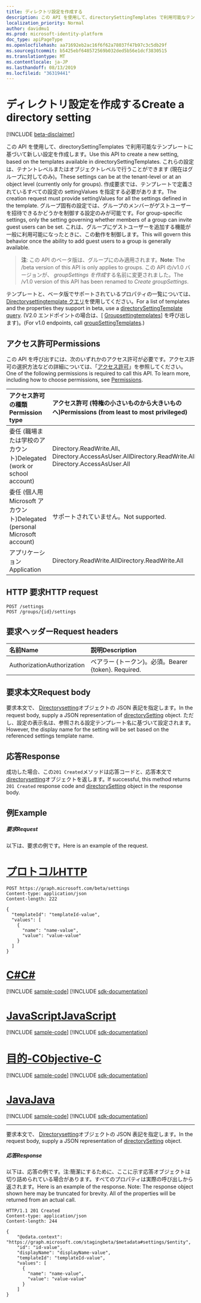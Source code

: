 ```yaml
---
title: ディレクトリ設定を作成する
description: この API を使用して、directorySettingTemplates で利用可能なテンプレートに基づいて新しい設定を作成します。 これらの設定は、テナントレベルまたはオブジェクトレベルで行うことができます (現在はグループに対してのみ)。 作成要求では、テンプレートで定義されているすべての設定の settingValues を指定する必要があります。 グループ固有の設定では、グループのメンバーがゲストユーザーを招待できるかどうかを制御する設定のみが可能です。 これは、グループにゲストユーザーを追加する機能が一般に利用可能になったときに、この動作を制御します。
localization_priority: Normal
author: davidmu1
ms.prod: microsoft-identity-platform
doc_type: apiPageType
ms.openlocfilehash: aa71692eb2ac16f6f62a78037f47b97c3c5db29f
ms.sourcegitcommit: b5425ebf648572569b032ded5b56e1dcf3830515
ms.translationtype: MT
ms.contentlocale: ja-JP
ms.lasthandoff: 08/13/2019
ms.locfileid: "36319441"
---
```

# <a name="create-a-directory-setting"></a><span data-ttu-id="fe974-107">ディレクトリ設定を作成する</span><span class="sxs-lookup"><span data-stu-id="fe974-107">Create a directory setting</span></span>

[!INCLUDE [beta-disclaimer](../../includes/beta-disclaimer.md)]

<span data-ttu-id="fe974-108">この API を使用して、directorySettingTemplates で利用可能なテンプレートに基づいて新しい設定を作成します。</span><span class="sxs-lookup"><span data-stu-id="fe974-108">Use this API to create a new setting, based on the templates available in directorySettingTemplates.</span></span> <span data-ttu-id="fe974-109">これらの設定は、テナントレベルまたはオブジェクトレベルで行うことができます (現在はグループに対してのみ)。</span><span class="sxs-lookup"><span data-stu-id="fe974-109">These settings can be at the tenant-level or at an object level (currently only for groups).</span></span> <span data-ttu-id="fe974-110">作成要求では、テンプレートで定義されているすべての設定の settingValues を指定する必要があります。</span><span class="sxs-lookup"><span data-stu-id="fe974-110">The creation request must provide settingValues for all the settings defined in the template.</span></span> <span data-ttu-id="fe974-111">グループ固有の設定では、グループのメンバーがゲストユーザーを招待できるかどうかを制御する設定のみが可能です。</span><span class="sxs-lookup"><span data-stu-id="fe974-111">For group-specific settings, only the setting governing whether members of a group can invite guest users can be set.</span></span> <span data-ttu-id="fe974-112">これは、グループにゲストユーザーを追加する機能が一般に利用可能になったときに、この動作を制御します。</span><span class="sxs-lookup"><span data-stu-id="fe974-112">This will govern this behavior once the ability to add guest users to a group is generally available.</span></span>

> <span data-ttu-id="fe974-113">**注**: この API のベータ版は、グループにのみ適用されます。</span><span class="sxs-lookup"><span data-stu-id="fe974-113">**Note**: The /beta version of this API is only applies to groups.</span></span> <span data-ttu-id="fe974-114">この API の/v1.0 バージョンが、 *groupSettings を作成*する名前に変更されました。</span><span class="sxs-lookup"><span data-stu-id="fe974-114">The /v1.0 version of this API has been renamed to *Create groupSettings*.</span></span>

<span data-ttu-id="fe974-115">テンプレートと、ベータ版でサポートされているプロパティの一覧については、 [Directorysettingtemplate クエリ](https://developer.microsoft.com/graph/graph-explorer?request=directorySettingTemplates&version=beta)を使用してください。</span><span class="sxs-lookup"><span data-stu-id="fe974-115">For a list of templates and the properties they support in beta, use a [directorySettingTemplate query](https://developer.microsoft.com/graph/graph-explorer?request=directorySettingTemplates&version=beta).</span></span> <span data-ttu-id="fe974-116">(V2.0 エンドポイントの場合は、[ [Groupsettingtemplates](https://developer.microsoft.com/graph/graph-explorer?request=groupSettingTemplates&version=v1.0)] を呼び出します)。</span><span class="sxs-lookup"><span data-stu-id="fe974-116">(For v1.0 endpoints, call [groupSettingTemplates](https://developer.microsoft.com/graph/graph-explorer?request=groupSettingTemplates&version=v1.0).)</span></span>


## <a name="permissions"></a><span data-ttu-id="fe974-117">アクセス許可</span><span class="sxs-lookup"><span data-stu-id="fe974-117">Permissions</span></span>
<span data-ttu-id="fe974-p105">この API を呼び出すには、次のいずれかのアクセス許可が必要です。アクセス許可の選択方法などの詳細については、「[アクセス許可](/graph/permissions-reference)」を参照してください。</span><span class="sxs-lookup"><span data-stu-id="fe974-p105">One of the following permissions is required to call this API. To learn more, including how to choose permissions, see [Permissions](/graph/permissions-reference).</span></span>

|<span data-ttu-id="fe974-120">アクセス許可の種類</span><span class="sxs-lookup"><span data-stu-id="fe974-120">Permission type</span></span>      | <span data-ttu-id="fe974-121">アクセス許可 (特権の小さいものから大きいものへ)</span><span class="sxs-lookup"><span data-stu-id="fe974-121">Permissions (from least to most privileged)</span></span>              |
|:--------------------|:---------------------------------------------------------|
|<span data-ttu-id="fe974-122">委任 (職場または学校のアカウント)</span><span class="sxs-lookup"><span data-stu-id="fe974-122">Delegated (work or school account)</span></span> | <span data-ttu-id="fe974-123">Directory.ReadWrite.All、Directory.AccessAsUser.All</span><span class="sxs-lookup"><span data-stu-id="fe974-123">Directory.ReadWrite.All, Directory.AccessAsUser.All</span></span>    |
|<span data-ttu-id="fe974-124">委任 (個人用 Microsoft アカウント)</span><span class="sxs-lookup"><span data-stu-id="fe974-124">Delegated (personal Microsoft account)</span></span> | <span data-ttu-id="fe974-125">サポートされていません。</span><span class="sxs-lookup"><span data-stu-id="fe974-125">Not supported.</span></span>    |
|<span data-ttu-id="fe974-126">アプリケーション</span><span class="sxs-lookup"><span data-stu-id="fe974-126">Application</span></span> | <span data-ttu-id="fe974-127">Directory.ReadWrite.All</span><span class="sxs-lookup"><span data-stu-id="fe974-127">Directory.ReadWrite.All</span></span> |

## <a name="http-request"></a><span data-ttu-id="fe974-128">HTTP 要求</span><span class="sxs-lookup"><span data-stu-id="fe974-128">HTTP request</span></span>
<!-- { "blockType": "ignored" } -->
```http
POST /settings
POST /groups/{id}/settings
```
## <a name="request-headers"></a><span data-ttu-id="fe974-129">要求ヘッダー</span><span class="sxs-lookup"><span data-stu-id="fe974-129">Request headers</span></span>
| <span data-ttu-id="fe974-130">名前</span><span class="sxs-lookup"><span data-stu-id="fe974-130">Name</span></span>       | <span data-ttu-id="fe974-131">説明</span><span class="sxs-lookup"><span data-stu-id="fe974-131">Description</span></span>|
|:---------------|:----------|
| <span data-ttu-id="fe974-132">Authorization</span><span class="sxs-lookup"><span data-stu-id="fe974-132">Authorization</span></span>  | <span data-ttu-id="fe974-p106">ベアラー {トークン}。必須。</span><span class="sxs-lookup"><span data-stu-id="fe974-p106">Bearer {token}. Required.</span></span>|

## <a name="request-body"></a><span data-ttu-id="fe974-135">要求本文</span><span class="sxs-lookup"><span data-stu-id="fe974-135">Request body</span></span>
<span data-ttu-id="fe974-136">要求本文で、 [Directorysetting](../resources/directorysetting.md)オブジェクトの JSON 表記を指定します。</span><span class="sxs-lookup"><span data-stu-id="fe974-136">In the request body, supply a JSON representation of [directorySetting](../resources/directorysetting.md) object.</span></span>  <span data-ttu-id="fe974-137">ただし、設定の表示名は、参照される設定テンプレート名に基づいて設定されます。</span><span class="sxs-lookup"><span data-stu-id="fe974-137">However, the display name for the setting will be set based on the referenced settings template name.</span></span>

## <a name="response"></a><span data-ttu-id="fe974-138">応答</span><span class="sxs-lookup"><span data-stu-id="fe974-138">Response</span></span>

<span data-ttu-id="fe974-139">成功した場合、この`201 Created`メソッドは応答コードと、応答本文で[directorysetting](../resources/directorysetting.md)オブジェクトを返します。</span><span class="sxs-lookup"><span data-stu-id="fe974-139">If successful, this method returns `201 Created` response code and [directorySetting](../resources/directorysetting.md) object in the response body.</span></span>

## <a name="example"></a><span data-ttu-id="fe974-140">例</span><span class="sxs-lookup"><span data-stu-id="fe974-140">Example</span></span>
##### <a name="request"></a><span data-ttu-id="fe974-141">要求</span><span class="sxs-lookup"><span data-stu-id="fe974-141">Request</span></span>
<span data-ttu-id="fe974-142">以下は、要求の例です。</span><span class="sxs-lookup"><span data-stu-id="fe974-142">Here is an example of the request.</span></span>

# <a name="httptabhttp"></a>[<span data-ttu-id="fe974-143">プロトコル</span><span class="sxs-lookup"><span data-stu-id="fe974-143">HTTP</span></span>](#tab/http)
<!-- {
  "blockType": "request",
  "name": "create_directorysetting_from_settings"
}-->
```http
POST https://graph.microsoft.com/beta/settings
Content-type: application/json
Content-length: 222

{
  "templateId": "templateId-value",
  "values": [
    {
      "name": "name-value",
      "value": "value-value"
    }
  ]
}
```
# <a name="ctabcsharp"></a>[<span data-ttu-id="fe974-144">C#</span><span class="sxs-lookup"><span data-stu-id="fe974-144">C#</span></span>](#tab/csharp)
[!INCLUDE [sample-code](../includes/snippets/csharp/create-directorysetting-from-settings-csharp-snippets.md)]
[!INCLUDE [sdk-documentation](../includes/snippets/snippets-sdk-documentation-link.md)]

# <a name="javascripttabjavascript"></a>[<span data-ttu-id="fe974-145">JavaScript</span><span class="sxs-lookup"><span data-stu-id="fe974-145">JavaScript</span></span>](#tab/javascript)
[!INCLUDE [sample-code](../includes/snippets/javascript/create-directorysetting-from-settings-javascript-snippets.md)]
[!INCLUDE [sdk-documentation](../includes/snippets/snippets-sdk-documentation-link.md)]

# <a name="objective-ctabobjc"></a>[<span data-ttu-id="fe974-146">目的-C</span><span class="sxs-lookup"><span data-stu-id="fe974-146">Objective-C</span></span>](#tab/objc)
[!INCLUDE [sample-code](../includes/snippets/objc/create-directorysetting-from-settings-objc-snippets.md)]
[!INCLUDE [sdk-documentation](../includes/snippets/snippets-sdk-documentation-link.md)]

# <a name="javatabjava"></a>[<span data-ttu-id="fe974-147">Java</span><span class="sxs-lookup"><span data-stu-id="fe974-147">Java</span></span>](#tab/java)
[!INCLUDE [sample-code](../includes/snippets/java/create-directorysetting-from-settings-java-snippets.md)]
[!INCLUDE [sdk-documentation](../includes/snippets/snippets-sdk-documentation-link.md)]

---

<span data-ttu-id="fe974-148">要求本文で、 [Directorysetting](../resources/directorysetting.md)オブジェクトの JSON 表記を指定します。</span><span class="sxs-lookup"><span data-stu-id="fe974-148">In the request body, supply a JSON representation of [directorySetting](../resources/directorysetting.md) object.</span></span>
##### <a name="response"></a><span data-ttu-id="fe974-149">応答</span><span class="sxs-lookup"><span data-stu-id="fe974-149">Response</span></span>
<span data-ttu-id="fe974-p108">以下は、応答の例です。注:簡潔にするために、ここに示す応答オブジェクトは切り詰められている場合があります。すべてのプロパティは実際の呼び出しから返されます。</span><span class="sxs-lookup"><span data-stu-id="fe974-p108">Here is an example of the response. Note: The response object shown here may be truncated for brevity. All of the properties will be returned from an actual call.</span></span>
<!-- {
  "blockType": "response",
  "truncated": true,
  "@odata.type": "microsoft.graph.directorySetting"
} -->
```http
HTTP/1.1 201 Created
Content-type: application/json
Content-length: 244

{
    "@odata.context": "https://graph.microsoft.com/stagingbeta/$metadata#settings/$entity",
    "id": "id-value",
    "displayName": "displayName-value",
    "templateId": "templateId-value",
    "values": [
      {
        "name": "name-value",
        "value": "value-value"
      }
    ]
}
```

<!-- uuid: 8fcb5dbc-d5aa-4681-8e31-b001d5168d79
2015-10-25 14:57:30 UTC -->
<!--
{
  "type": "#page.annotation",
  "description": "Create directorySetting",
  "keywords": "",
  "section": "documentation",
  "tocPath": "",
  "suppressions": [
  ]
}
-->
